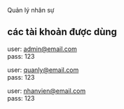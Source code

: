 
Quản lý nhân sự

## các tài khoản được dùng

user: admin@email.com<br>
pass: 123<br>

user: quanly@email.com<br>
pass: 123<br>

user: nhanvien@email.com<br>
pass: 123
